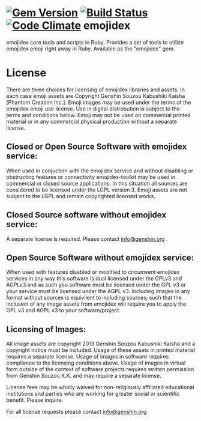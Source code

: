 [![Gem Version](https://badge.fury.io/rb/emojidex.png)](http://badge.fury.io/rb/emojidex-toolkit)
[![Build Status](https://travis-ci.org/Genshin/emojidex.png)](https://travis-ci.org/Genshin/emojidex-toolkit)
[![Code Climate](https://codeclimate.com/github/Genshin/emojidex.png)](https://codeclimate.com/github/Genshin/emojidex-toolkit)
emojidex
========
emojidex core tools and scripts in Ruby. Provides a set of tools to utilize emojidex emoji right away in Ruby. Available as the "emojidex" gem.

License
=======
There are three choices for licensing of emojidex libraries and assets. In each case emoji assets are Copyright Genshin Souzou Kabushiki Kaisha [Phantom Creation Inc.]. Emoji images may be used under the terms of the emojidex emoji use license. Use in digital distrobution is subject to the terms and conditions below. Emoji may not be used on commercial printed material or in any commercial physical production without a separate license.

Closed or Open Source Software with emojidex service:
-----------------------------------------------------
When used in conjuction with the emojidex service and without disabling or obstructing features or connectivity emojidex-toolkit may be used in commercial or closed source applications. In this situation all sources are considered to be licensed under the LGPL version 3. Emoji assets are not subject to the LGPL and remain copyrighted licensed works.

Closed Source software without emojidex service:
------------------------------------------------
A separate license is required. Please contact info@genshin.org .

Open Source Software without emojidex service:
-------------------------------------------
When used with features disabled or modified to circumvent emojidex services in any way this software is dual licensed under the GPLv3 and AGPLv3 and as such you software must be licensed under the GPL v3 or your service must be licensed under the AGPL v3. Including images in any format without sources is equivilent to including sources; such that the inclusion of any image assets from emojidex will require you to apply the GPL v3 and AGPL v3 to your software/project.

Licensing of Images:
--------------------
All image assets are copyright 2013 Genshin Souzou Kabushiki Kaisha and a copyright notice must be included. Usage of these assets in printed material requires a separate license. Usage of images in software requires compliance to the licensing conditions above. Usage of images in virtual form outside of the context of software projects requires written permission from Genshin Souzou K.K. and may require a separate license.

License fees may be wholly waived for non-religiously affiliated educational institutions and parties who are working for greater social or scientific benefit. Please inquire.

For all license requests please contact info@genshin.org

